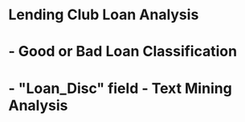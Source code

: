 # Lending Club Loan Analysis
# - Good or Bad Loan Classification
# - "Loan_Disc" field - Text Mining Analysis
